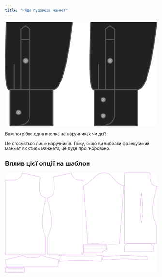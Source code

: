 ```yaml
---
title: "Ряди ґудзиків манжет"
---
```


![Ряди ґудзиків на манжетах](cuffbuttonrows.svg)

Вам потрібна одна кнопка на наручниках чи дві?

<Note>

Це стосується лише наручників. Тому, якщо ви вибрали французький манжет як стиль манжета, це буде проігноровано.

</Note>

## Вплив цієї опції на шаблон

![На цьому зображенні показано вплив цієї опції шляхом накладання декількох варіантів, які мають різне значення для цієї опції](simon_cuffbuttonrows_sample.svg "Вплив цієї опції на шаблон")
